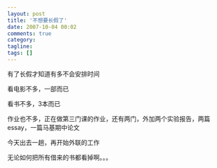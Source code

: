 ```yaml
---
layout: post
title: '不想要长假了'
date: 2007-10-04 00:02
comments: true
category: 
tagline: 
tags: []
---
```

    

有了长假才知道有多不会安排时间

看电影不多，一部而已

看书不多，3本而已

作业也不多，正在做第三门课的作业，还有两门，外加两个实验报告，两篇essay，一篇马基期中论文

今天出去一趟，再开始外联的工作

无论如何把所有借来的书都看掉啊。。。
